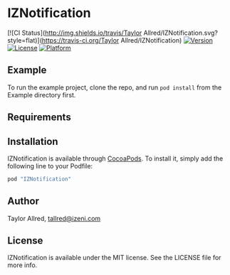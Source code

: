 # IZNotification

[![CI Status](http://img.shields.io/travis/Taylor Allred/IZNotification.svg?style=flat)](https://travis-ci.org/Taylor Allred/IZNotification)
[![Version](https://img.shields.io/cocoapods/v/IZNotification.svg?style=flat)](http://cocoapods.org/pods/IZNotification)
[![License](https://img.shields.io/cocoapods/l/IZNotification.svg?style=flat)](http://cocoapods.org/pods/IZNotification)
[![Platform](https://img.shields.io/cocoapods/p/IZNotification.svg?style=flat)](http://cocoapods.org/pods/IZNotification)

## Example

To run the example project, clone the repo, and run `pod install` from the Example directory first.

## Requirements

## Installation

IZNotification is available through [CocoaPods](http://cocoapods.org). To install
it, simply add the following line to your Podfile:

```ruby
pod "IZNotification"
```

## Author

Taylor Allred, tallred@izeni.com

## License

IZNotification is available under the MIT license. See the LICENSE file for more info.
